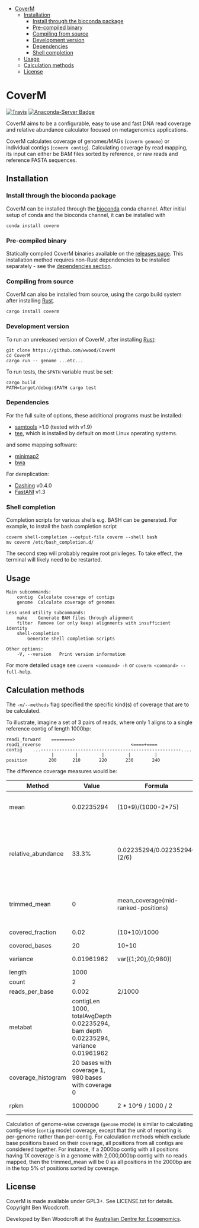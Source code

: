 - [CoverM](#coverm)
	- [Installation](#installation)
		- [Install through the bioconda package](#install-through-the-bioconda-package)
		- [Pre-compiled binary](#pre-compiled-binary)
		- [Compiling from source](#compiling-from-source)
		- [Development version](#development-version)
		- [Dependencies](#dependencies)
		- [Shell completion](#shell-completion)
	- [Usage](#usage)
	- [Calculation methods](#calculation-methods)
	- [License](#license)

# CoverM

[![Travis](https://api.travis-ci.org/wwood/CoverM.svg?branch=master)](https://travis-ci.org/wwood/CoverM) [![Anaconda-Server Badge](https://anaconda.org/bioconda/coverm/badges/installer/conda.svg)](https://conda.anaconda.org/bioconda)

CoverM aims to be a configurable, easy to use and fast DNA read coverage and
relative abundance calculator focused on metagenomics applications.

CoverM calculates coverage of genomes/MAGs (`coverm genome`) or individual
contigs (`coverm contig`). Calculating coverage by read mapping, its input can
either be BAM files sorted by reference, or raw reads and reference FASTA
sequences.

## Installation

### Install through the bioconda package

CoverM can be installed through the [bioconda](https://bioconda.github.io/user/install.html) conda channel. After initial setup of conda and the bioconda channel, it can be installed with

```
conda install coverm
```

### Pre-compiled binary

Statically compiled CoverM binaries available on the [releases page](https://github.com/wwood/CoverM/releases).
This installation method requires non-Rust dependencies to be installed separately - see the [dependencies section](#Dependencies).

### Compiling from source

CoverM can also be installed from source, using the cargo build system after
installing [Rust](https://www.rust-lang.org/).

```
cargo install coverm
```

### Development version
To run an unreleased version of CoverM, after
installing [Rust](https://www.rust-lang.org/):

```
git clone https://github.com/wwood/CoverM
cd CoverM
cargo run -- genome ...etc...
```

To run tests, the `$PATH` variable must be set:

```
cargo build
PATH=target/debug:$PATH cargo test
```

### Dependencies
For the full suite of options, these additional programs must be installed:

* [samtools](https://github.com/samtools/samtools) >1.0 (tested with v1.9)
* [tee](https://www.gnu.org/software/coreutils/), which is installed by default
  on most Linux operating systems.

and some mapping software:
* [minimap2](https://github.com/lh3/minimap2)
* [bwa](https://github.com/lh3/bwa)

For dereplication:
* [Dashing](https://github.com/dnbaker/dashing) v0.4.0
* [FastANI](https://github.com/ParBLiSS/FastANI) v1.3

### Shell completion
Completion scripts for various shells e.g. BASH can be generated. For example, to install the bash completion script

```
coverm shell-completion --output-file coverm --shell bash
mv coverm /etc/bash_completion.d/
```
The second step will probably require root privileges. To take effect, the terminal will likely need to be restarted.


## Usage
```
Main subcommands:
	contig	Calculate coverage of contigs
	genome	Calculate coverage of genomes

Less used utility subcommands:
	make	Generate BAM files through alignment
	filter	Remove (or only keep) alignments with insufficient identity
	shell-completion
		Generate shell completion scripts

Other options:
	-V, --version	Print version information
```

For more detailed usage see `coverm <command> -h` or `coverm <command> --full-help`.

## Calculation methods

The `-m/--methods` flag specified the specific kind(s) of coverage that are
to be calculated.

To illustrate, imagine a set of 3 pairs of reads, where only 1 aligns to a
single reference contig of length 1000bp:

```
read1_forward    ========>
read1_reverse                                  <====+====
contig    ...-----------------------------------------------------....
                 |        |         |         |         |
position        200      210       220       230       240
```
The difference coverage measures would be:

| Method | Value | Formula | Explanation |
|--------------------|------------|-------------------------------------|------------------------------------------------------------------------------------------------------------------------------------------------------------------------------------------------------------------------------------------------------------------------|
| mean | 0.02235294 | (10+9)/(1000-2*75) | The two reads have 10 and 9 bases aligned exactly, averaged over 1000-2*75 bp (length of contig minus 75bp from each end). |
| relative_abundance | 33.3% | 0.02235294/0.02235294*(2/6) | If the contig is considered a genome, then its mean coverage is 0.02235294. There is a total of 0.02235294 mean coverage across all genomes, and 2 out of 6 reads (1 out of 3 pairs) map. This coverage calculation is only available in 'genome' mode. |
| trimmed_mean | 0 | mean_coverage(mid-ranked-positions) | After removing the 5% of bases with highest coverage and 5% of bases with lowest coverage, all remaining positions have coverage 0. |
| covered_fraction | 0.02 | (10+10)/1000 | 20 bases are covered by any read, out of 1000bp. |
| covered_bases | 20 | 10+10 | 20 bases are covered. |
| variance | 0.01961962 | var({1;20},{0;980}) | Variance is calculated as the sample variance. |
| length | 1000 |  | The contig's length is 1000bp. |
| count | 2 |  | 2 reads are mapped. |
| reads_per_base | 0.002 | 2/1000 | 2 reads are mapped over 1000bp. |
| metabat | contigLen 1000, totalAvgDepth 0.02235294, bam depth 0.02235294, variance 0.01961962 | | Reproduction of the [MetaBAT](https://bitbucket.org/berkeleylab/metabat) 'jgi_summarize_bam_contig_depths' tool output, producing [identical output](https://bitbucket.org/berkeleylab/metabat/issues/48/jgi_summarize_bam_contig_depths-coverage). |
| coverage_histogram | 20 bases with coverage 1, 980 bases with coverage 0 | | The number of positions with each different coverage are tallied. |
| rpkm | 1000000 | 2 * 10^9 / 1000 / 2 | Calculation here assumes no other reads map to other contigs. |

Calculation of genome-wise coverage (`genome` mode) is similar to calculating
contig-wise (`contig` mode) coverage, except that the unit of reporting is
per-genome rather than per-contig. For calculation methods which exclude base
positions based on their coverage, all positions from all contigs are considered
together. For instance, if a 2000bp contig with all positions having 1X coverage
is in a genome with 2,000,000bp contig with no reads mapped, then the
trimmed_mean will be 0 as all positions in the 2000bp are in the top 5% of
positions sorted by coverage.

## License

CoverM is made available under GPL3+. See LICENSE.txt for details. Copyright Ben
Woodcroft.

Developed by Ben Woodcroft at the [Australian Centre for Ecogenomics](http://ecogenomic.org).
